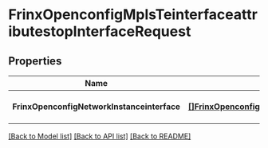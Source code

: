 # FrinxOpenconfigMplsTeinterfaceattributestopInterfaceRequest

## Properties
Name | Type | Description | Notes
------------ | ------------- | ------------- | -------------
**FrinxOpenconfigNetworkInstanceinterface** | [**[]FrinxOpenconfigMplsTeinterfaceattributestopInterface**](frinx.openconfig.mpls.teinterfaceattributestop.Interface.md) |  | [optional] [default to null]

[[Back to Model list]](../README.md#documentation-for-models) [[Back to API list]](../README.md#documentation-for-api-endpoints) [[Back to README]](../README.md)


